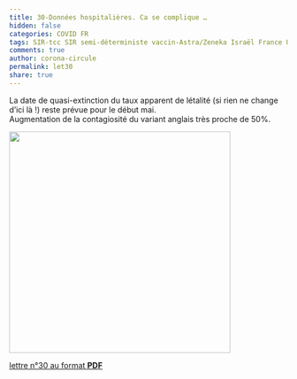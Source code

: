```yaml
---
title: 30-Données hospitalières. Ca se complique …
hidden: false
categories: COVID FR
tags: SIR-tcc SIR semi-déterministe vaccin-Astra/Zeneka Israël France USA Emirats Royaume-Unis variant-Anglais variant-Breton
comments: true
author: corona-circule
permalink: let30
share: true
---
```


<link rel="stylesheet" href="../assets/css/style.css">

La date de quasi-extinction du taux apparent de létalité (si rien ne change
d’ici là !) reste prévue pour le début mai.<br/>
Augmentation de la contagiosité du variant anglais très proche de 50%.<br/>


<img src='/lettres/images/img-30.png' width='400px'/>

[lettre n°30 au format __PDF__](/lettres/resources/pdf/lettre-30.pdf)
